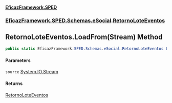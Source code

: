 #### [EficazFramework.SPED](EficazFrameworkSPED.md 'EficazFramework SPED')
### [EficazFramework.SPED.Schemas.eSocial](EficazFramework.SPED.Schemas.eSocial.md 'EficazFramework.SPED.Schemas.eSocial').[RetornoLoteEventos](EficazFramework.SPED.Schemas.eSocial/RetornoLoteEventos.md 'EficazFramework.SPED.Schemas.eSocial.RetornoLoteEventos')

## RetornoLoteEventos.LoadFrom(Stream) Method

```csharp
public static EficazFramework.SPED.Schemas.eSocial.RetornoLoteEventos LoadFrom(System.IO.Stream source);
```
#### Parameters

<a name='EficazFramework.SPED.Schemas.eSocial.RetornoLoteEventos.LoadFrom(System.IO.Stream).source'></a>

`source` [System.IO.Stream](https://docs.microsoft.com/en-us/dotnet/api/System.IO.Stream 'System.IO.Stream')

#### Returns
[RetornoLoteEventos](EficazFramework.SPED.Schemas.eSocial/RetornoLoteEventos.md 'EficazFramework.SPED.Schemas.eSocial.RetornoLoteEventos')